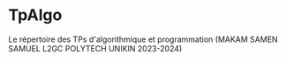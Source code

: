 # TpAlgo
Le répertoire des TPs d'algorithmique et programmation (MAKAM SAMEN SAMUEL L2GC POLYTECH UNIKIN 2023-2024)
